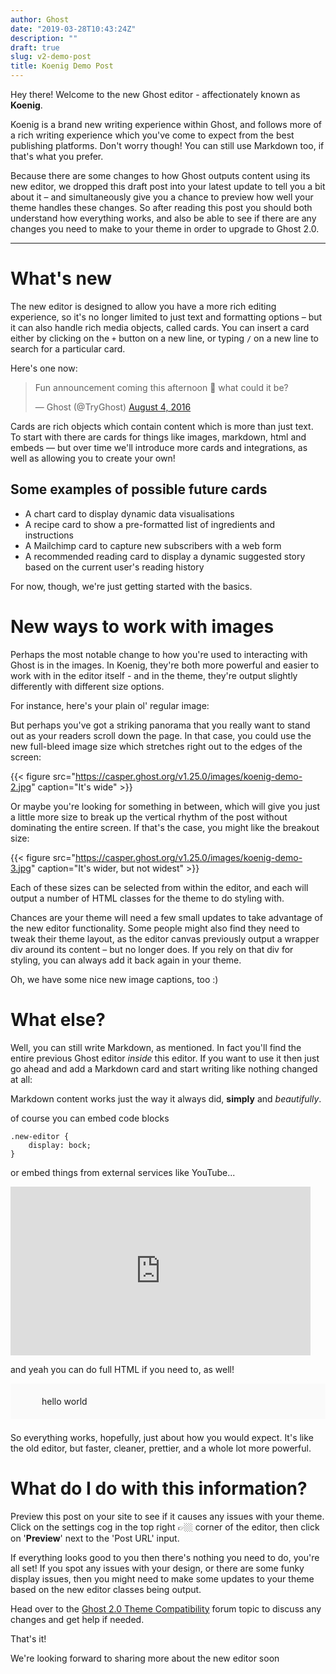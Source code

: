 ```yaml
---
author: Ghost
date: "2019-03-28T10:43:24Z"
description: ""
draft: true
slug: v2-demo-post
title: Koenig Demo Post
---
```



Hey there! Welcome to the new Ghost editor - affectionately known as **Koenig**.

Koenig is a brand new writing experience within Ghost, and follows more of a rich writing experience which you've come to expect from the best publishing platforms. Don't worry though! You can still use Markdown too, if that's what you prefer.

Because there are some changes to how Ghost outputs content using its new editor, we dropped this draft post into your latest update to tell you a bit about it – and simultaneously give you a chance to preview how well your theme handles these changes. So after reading this post you should both understand how everything works, and also be able to see if there are any changes you need to make to your theme in order to upgrade to Ghost 2.0.

---

# What's new

The new editor is designed to allow you have a more rich editing experience, so it's no longer limited to just text and formatting options – but it can also handle rich media objects, called cards. You can insert a card either by clicking on the `+` button on a new line, or typing `/` on a new line to search for a particular card.

Here's one now:

<blockquote class="twitter-tweet"><p lang="en" dir="ltr">Fun announcement coming this afternoon 🙈 what could it be?</p>&mdash; Ghost (@TryGhost) <a href="https://twitter.com/TryGhost/status/761119175192420352?ref_src=twsrc%5Etfw">August 4, 2016</a></blockquote>
<script async src="https://platform.twitter.com/widgets.js" charset="utf-8"></script>

Cards are rich objects which contain content which is more than just text. To start with there are cards for things like images, markdown, html and embeds — but over time we'll introduce more cards and integrations, as well as allowing you to create your own!

## Some examples of possible future cards

* A chart card to display dynamic data visualisations
* A recipe card to show a pre-formatted list of ingredients and instructions
* A Mailchimp card to capture new subscribers with a web form
* A recommended reading card to display a dynamic suggested story based on the current user's reading history

For now, though, we're just getting started with the basics.

# New ways to work with images

Perhaps the most notable change to how you're used to interacting with Ghost is in the images. In Koenig, they're both more powerful and easier to work with in the editor itself - and in the theme, they're output slightly differently with different size options.

For instance, here's your plain ol' regular image:

But perhaps you've got a striking panorama that you really want to stand out as your readers scroll down the page. In that case, you could use the new full-bleed image size which stretches right out to the edges of the screen:

{{< figure src="https://casper.ghost.org/v1.25.0/images/koenig-demo-2.jpg" caption="It's wide" >}}

Or maybe you're looking for something in between, which will give you just a little more size to break up the vertical rhythm of the post without dominating the entire screen. If that's the case, you might like the breakout size:

{{< figure src="https://casper.ghost.org/v1.25.0/images/koenig-demo-3.jpg" caption="It's wider, but not widest" >}}

Each of these sizes can be selected from within the editor, and each will output a number of HTML classes for the theme to do styling with.

Chances are your theme will need a few small updates to take advantage of the new editor functionality. Some people might also find they need to tweak their theme layout, as the editor canvas previously output a wrapper div around its content – but no longer does. If you rely on that div for styling, you can always add it back again in your theme.

Oh, we have some nice new image captions, too :)

# What else?

Well, you can still write Markdown, as mentioned. In fact you'll find the entire previous Ghost editor _inside_ this editor. If you want to use it then just go ahead and add a Markdown card and start writing like nothing changed at all:

Markdown content works just the way it always did, **simply** and *beautifully*.

of course you can embed code blocks

```
.new-editor {
	display: bock;
}
```

or embed things from external services like YouTube...

<iframe width="480" height="270" src="https://www.youtube.com/embed/CfeQTuGyiqU?feature=oembed" frameborder="0" allow="autoplay; encrypted-media" allowfullscreen></iframe>

and yeah you can do full HTML if you need to, as well!

<div style="background:#fafafa;margin-bottom:1.5em;padding:20px 50px;">
    <blink>hello world</blink>
</div>

So everything works, hopefully, just about how you would expect. It's like the old editor, but faster, cleaner, prettier, and a whole lot more powerful.

# What do I do with this information?

Preview this post on your site to see if it causes any issues with your theme. Click on the settings cog in the top right 👉🏼 corner of the editor, then click on '**Preview**' next to the 'Post URL' input.

If everything looks good to you then there's nothing you need to do, you're all set! If you spot any issues with your design, or there are some funky display issues, then you might need to make some updates to your theme based on the new editor classes being output.

Head over to the [Ghost 2.0 Theme Compatibility](https://forum.ghost.org/t/ghost-2-0-theme-compatibility-help-support/2103) forum topic to discuss any changes and get help if needed.

That's it!

We're looking forward to sharing more about the new editor soon

